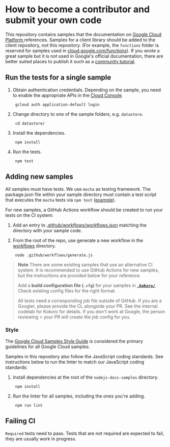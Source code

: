 # How to become a contributor and submit your own code

This repository contains samples that the documentation on [Google Cloud Platform ][cloud] references. Samples for a client library should be added to the client repository, not this repository. (For example, the `functions` folder is reserved for samples used in [cloud.google.com/functions](https://cloud.google.com/functions)). If you wrote a great sample but it is not used in Google's official documentation, there are better suited places to publish it such as a [community tutorial](https://cloud.google.com/community/).

## Run the tests for a single sample

1. Obtain authentication credentials. Depending on the sample, you
need to enable the appropriate APIs in the [Cloud Console](https://console.cloud.google.com/apis/library).

        gcloud auth application-default login

1. Change directory to one of the sample folders, e.g. `datastore`.

        cd datastore/

1. Install the dependencies.

        npm install

1. Run the tests.

        npm test


## Adding new samples

All samples must have tests. We use `mocha` as testing framework. The package.json file within your sample directory must contain a test script that executes the `mocha` tests via `npm test` ([example](https://github.com/GoogleCloudPlatform/nodejs-docs-samples/blob/main/batch/package.json#L13)).

For new samples, a GitHub Actions workflow should be created to run your tests on the CI system:

1. Add an entry to [.github/workflows/workflows.json](https://github.com/GoogleCloudPlatform/nodejs-docs-samples/blob/main/.github/workflows/workflows.json) matching the directory with your sample code.

1. From the root of the repo, use generate a new workflow in the [workflows](https://github.com/GoogleCloudPlatform/nodejs-docs-samples/blob/main/.github/workflows) directory.

        node .github/workflows/generate.js

> **Note**
> There are some existing samples that use an alternative CI system. It is recommended to use GitHub Actions for new samples, but the instructions are provided below for your reference.
> 
> Add a **build configuration file (`.cfg`)** for your samples in **[`.kokoro/`](https://github.com/GoogleCloudPlatform/nodejs-docs-samples/tree/main/.kokoro)**. Check existing config files for the right format.
> 
> All tests need a corresponding job file outside of GitHub. If you are a Googler, please provide the CL alongside your PR. See the internal codelab for Kokoro for details. If you don't work at Google, the person reviewing > your PR will create the job config for you.


### Style

The [Google Cloud Samples Style Guide][style-guide] is considered the primary
guidelines for all Google Cloud samples. 

[style-guide]: https://googlecloudplatform.github.io/samples-style-guide/

Samples in this repository also follow the JavaScript coding standards. See instructions below to run the linter to match our JavaScript coding standards:

1. Install dependencies at the root of the `nodejs-docs-samples`
directory.

        npm install

1. Run the linter for all samples, including the ones you're adding.

        npm run lint

[cloud]: https://cloud.google.com/

## Failing CI
`Required` tests need to pass. Tests that are not required are expected to fail, they are usually work in progress.
